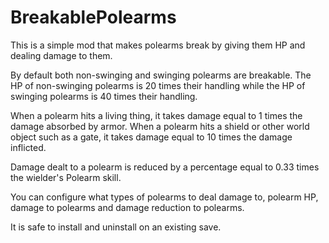 # BreakablePolearms
This is a simple mod that makes polearms break by giving them HP and dealing damage to them.

By default both non-swinging and swinging polearms are breakable. The HP of non-swinging polearms is 20 times their handling while the HP of swinging polearms is 40 times their handling.

When a polearm hits a living thing, it takes damage equal to 1 times the damage absorbed by armor. When a polearm hits a shield or other world object such as a gate, it takes damage equal to 10 times the damage inflicted.

Damage dealt to a polearm is reduced by a percentage equal to 0.33 times the wielder's Polearm skill.

You can configure what types of polearms to deal damage to, polearm HP, damage to polearms and damage reduction to polearms.

It is safe to install and uninstall on an existing save.
